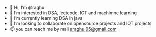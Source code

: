 - 👋 Hi, I’m @raghu
- 👀 I’m interested in DSA, leetcode, IOT and machimne learning
- 🌱 I’m currently learning DSA in java
- 💞️ I’m looking to collaborate on opensource projects and IOT projects
- 📫 you can reach me by mail araghu.95@gmail.com

<!---
raghuquentin/raghuquentin is a ✨ special ✨ repository because its `README.md` (this file) appears on your GitHub profile.
You can click the Preview link to take a look at your changes.
--->
